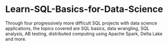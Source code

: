 # Learn-SQL-Basics-for-Data-Science
Through four progressively more difficult SQL projects with data science applications, the topics covered are SQL basics, data wrangling, SQL analysis, AB testing, distributed computing using Apache Spark, Delta Lake and more.
